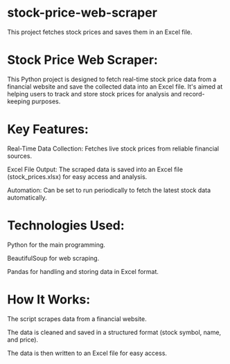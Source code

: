 # stock-price-web-scraper
This project fetches stock prices and saves them in an Excel file.
# Stock Price Web Scraper:
This Python project is designed to fetch real-time stock price data from a financial website and save the collected data into an Excel file. It's aimed at helping users to track and store stock prices for analysis and record-keeping purposes.

# Key Features:
Real-Time Data Collection: Fetches live stock prices from reliable financial sources.

Excel File Output: The scraped data is saved into an Excel file (stock_prices.xlsx) for easy access and analysis.

Automation: Can be set to run periodically to fetch the latest stock data automatically.

# Technologies Used:
Python for the main programming.

BeautifulSoup for web scraping.

Pandas for handling and storing data in Excel format.

# How It Works:
The script scrapes data from a financial website.

The data is cleaned and saved in a structured format (stock symbol, name, and price).

The data is then written to an Excel file for easy access.
